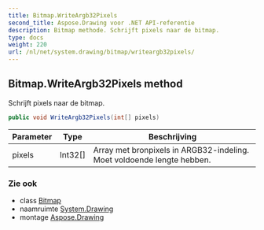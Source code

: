 ```yaml
---
title: Bitmap.WriteArgb32Pixels
second_title: Aspose.Drawing voor .NET API-referentie
description: Bitmap methode. Schrijft pixels naar de bitmap.
type: docs
weight: 220
url: /nl/net/system.drawing/bitmap/writeargb32pixels/
---
```

## Bitmap.WriteArgb32Pixels method

Schrijft pixels naar de bitmap.

```csharp
public void WriteArgb32Pixels(int[] pixels)
```

| Parameter | Type | Beschrijving |
| --- | --- | --- |
| pixels | Int32[] | Array met bronpixels in ARGB32-indeling. Moet voldoende lengte hebben. |

### Zie ook

* class [Bitmap](../)
* naamruimte [System.Drawing](../../bitmap/)
* montage [Aspose.Drawing](../../../)


